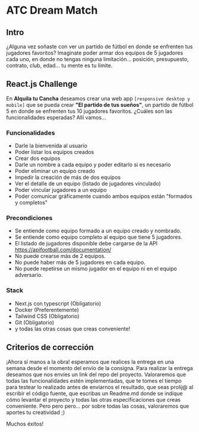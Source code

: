 # ATC Dream Match

## Intro

¿Alguna vez soñaste con ver un partido de fútbol en donde se enfrenten tus jugadores favoritos? Imaginate poder armar dos equipos de 5 jugadores cada uno, en donde no tengas ninguna limitación... posición, presupuesto, contrato, club, edad... tu mente es tu límite.

## React.js Challenge

En **Alquila tu Cancha** deseamos crear una web app `[responsive desktop y mobile]` que se pueda crear **"El partido de tus sueños"**, un partido de fútbol 5 en donde se enfrenten tus 10 jugadores favoritos. ¿Cuáles son las funcionalidades esperadas? Allí vamos...

### Funcionalidades

- Darle la bienvenida al usuario
- Poder listar los equipos creados
- Crear dos equipos
- Darle un nombre a cada equipo y poder editarlo si es necesario
- Poder eliminar un equipo creado
- Impedir la creación de más de dos equipos
- Ver el detalle de un equipo (listado de jugadores vinculado)
- Poder vincular jugadores a un equipo
- Poder comunicar gráficamente cuando ambos equipos están "formados y completos"

### Precondiciones

- Se entiende como equipo formado a un equipo creado y nombrado.
- Se entiende como equipo completo al equipo que tiene 5 jugadores.
- El listado de jugadores disponible debe cargarse de la API https://apifootball.com/documentation/
- No puede crearse más de 2 equipos.
- No puede haber más de 5 jugadores en cada equipo.
- No puede repetirse un mismo jugador en el equipo ni en el equipo adversario.

### Stack

- Next.js con typescript (Obligatorio)
- Docker (Preferentemente)
- Tailwind CSS (Obligatorio)
- Git (Obligatorio)
- y todas las otras cosas que creas conveniente!

## Criterios de corrección

¡Ahora sí manos a la obra! esperamos que realices la entrega en una semana desde el momento del envío de la consigna. Para realizar la entrega deseamos que nos envíes un link del repo del proyecto.
Valoraremos que todas las funcionalidades estén implementadas, que te tomes el tiempo para testear lo realizado antes de enviarnos el resultado, que seas prolij@ al escribir el código fuente, que escribas un Readme.md donde se indique cómo levantar el proyecto y todas las otras especificaciones que creas conveniente. Pero pero pero... por sobre todas las cosas, valoraremos que aportes tu creatividad ;)

Muchos éxitos!

